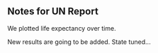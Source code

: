 ## Notes for UN Report

We plotted life expectancy over time.

New results are going to be added. State tuned...
